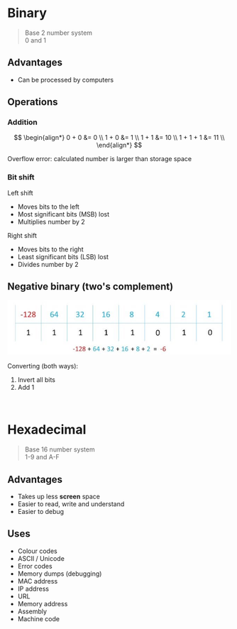 # Binary

> Base 2 number system \
> 0 and 1

## Advantages

- Can be processed by computers

## Operations

### Addition

$$
\begin{align*}
  0 + 0 &= 0 \\
  1 + 0 &= 1 \\
  1 + 1 &= 10 \\
  1 + 1 + 1 &= 11 \\
\end{align*}
$$

Overflow error: calculated number is larger than storage space

### Bit shift

<p></p>
Left shift

- Moves bits to the left
- Most significant bits (MSB) lost
- Multiplies number by 2

<p></p>
Right shift

- Moves bits to the right
- Least significant bits (LSB) lost
- Divides number by 2

## Negative binary (two's complement)

![Two's complement with value of each bit shown](../images/twos-complement.jpg)

<p></p>
Converting (both ways):

1. Invert all bits
2. Add 1

<br>

# Hexadecimal

> Base 16 number system \
> 1-9 and A-F

## Advantages

- Takes up less **screen** space
- Easier to read, write and understand
- Easier to debug

## Uses

- Colour codes
- ASCII / Unicode
- Error codes
- Memory dumps (debugging)
- MAC address
- IP address
- URL
- Memory address
- Assembly
- Machine code
